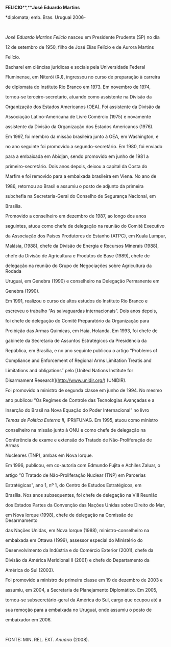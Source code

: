 **FELICIO****,****José Eduardo Martins**



\*diplomata; emb. Bras. Uruguai 2006-



 



*José Eduardo Martins Felicio* nasceu em Presidente Prudente (SP) no dia

12 de setembro de 1950, filho de José Elias Felício e de Aurora Martins

Felício.



Bacharel em ciências jurídicas e sociais pela Universidade Federal

Fluminense, em Niterói (RJ), ingressou no curso de preparação à carreira

de diplomata do Instituto Rio Branco em 1973. Em novembro de 1974,

tornou-se terceiro-secretário, atuando como assistente na Divisão da

Organização dos Estados Americanos (OEA). Foi assistente da Divisão da

Associação Latino-Americana de Livre Comércio (1975) e novamente

assistente da Divisão da Organização dos Estados Americanos (1976).



Em 1997, foi membro da missão brasileira junto à OEA, em Washington, e

no ano seguinte foi promovido a segundo-secretário. Em 1980, foi enviado

para a embaixada em Abidjan, sendo promovido em junho de 1981 a

primeiro-secretário. Dois anos depois, deixou a capital da Costa do

Marfim e foi removido para a embaixada brasileira em Viena. No ano de

1986, retornou ao Brasil e assumiu o posto de adjunto da primeira

subchefia na Secretaria-Geral do Conselho de Segurança Nacional, em

Brasília.



Promovido a conselheiro em dezembro de 1987, ao longo dos anos

seguintes, atuou como chefe de delegação na reunião do Comitê Executivo

da Associação dos Países Produtores de Estanho (ATPC), em Kuala Lumpur,

Malásia, (1988), chefe da Divisão de Energia e Recursos Minerais (1988),

chefe da Divisão de Agricultura e Produtos de Base (1989), chefe de

delegação na reunião do Grupo de Negociações sobre Agricultura da Rodada

Uruguai, em Genebra (1990) e conselheiro na Delegação Permanente em

Genebra (1990).



Em 1991, realizou o curso de altos estudos do Instituto Rio Branco e

escreveu o trabalho “As salvaguardas internacionais”. Dois anos depois,

foi chefe de delegação do Comitê Preparatório da Organização para

Proibição das Armas Químicas, em Haia, Holanda. Em 1993, foi chefe de

gabinete da Secretaria de Assuntos Estratégicos da Presidência da

República, em Brasília, e no ano seguinte publicou o artigo “Problems of

Compliance and Enforcement of Regional Arms Limitation Treatis and

Limitations and obligations” pelo [United Nations Institute for

Disarmament Research](http://www.unidir.org/) (UNIDIR).



Foi promovido a ministro de segunda classe em junho de 1994. No mesmo

ano publicou “Os Regimes de Controle das Tecnologias Avançadas e a

Inserção do Brasil na Nova Equação do Poder Internacional” no livro

*Temas de Política Externa II*, IPRI/FUNAG. Em 1995, atuou como ministro

conselheiro na missão junto à ONU e como chefe de delegação na

Conferência de exame e extensão do Tratado de Não-Proliferação de Armas

Nucleares (TNP), ambas em Nova Iorque.



Em 1996, publicou, em co-autoria com Edmundo Fujita e Achiles Zaluar, o

artigo “O Tratado de Não-Proliferação Nuclear (TNP) em Parcerias

Estratégicas”, ano 1, nº 1, do Centro de Estudos Estratégicos, em

Brasília. Nos anos subsequentes, foi chefe de delegação na VIII Reunião

dos Estados Partes da Convenção das Nações Unidas sobre Direito do Mar,

em Nova Iorque (1998), chefe de delegação na Comissão de Desarmamento

das Nações Unidas, em Nova Iorque (1988), ministro-conselheiro na

embaixada em Ottawa (1999), assessor especial do Ministério do

Desenvolvimento da Indústria e do Comércio Exterior (2001), chefe da

Divisão da América Meridional II (2001) e chefe do Departamento da

América do Sul (2003).



Foi promovido a ministro de primeira classe em 19 de dezembro de 2003 e

assumiu, em 2004, a Secretaria de Planejamento Diplomático. Em 2005,

tornou-se subsecretário-geral da América do Sul, cargo que ocupou até a

sua remoção para a embaixada no Uruguai, onde assumiu o posto de

embaixador em 2006.



 



FONTE: MIN. REL. EXT. *Anuário* (2008).

